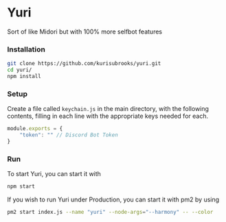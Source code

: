 # Yuri
Sort of like Midori but with 100% more selfbot features

### Installation
```bash
git clone https://github.com/kurisubrooks/yuri.git
cd yuri/
npm install
```

### Setup
Create a file called `keychain.js` in the main directory, with the following contents, filling in each line with the appropriate keys needed for each.

```js
module.exports = {
    "token": "" // Discord Bot Token
}
```

### Run
To start Yuri, you can start it with

```bash
npm start
```

If you wish to run Yuri under Production, you can start it with pm2 by using

```bash
pm2 start index.js --name "yuri" --node-args="--harmony" -- --color
```
